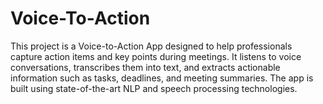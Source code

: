 # Voice-To-Action
This project is a Voice-to-Action App designed to help professionals capture action items and key points during meetings. It listens to voice conversations, transcribes them into text, and extracts actionable information such as tasks, deadlines, and meeting summaries. The app is built using state-of-the-art NLP and speech processing technologies.
